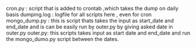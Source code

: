 cron.py : script that is added to crontab ,which takes the dump on daily basis
dumping.log : logfile for all scripts here , even for cron
mongo_dump.py : this is script thats takes the input as start_date and end_date and is can be easily run by outer.py by giving asked date in outer.py
outer.py: this scripts takes input as start date and end_date and run the mongo_dumo.py script between the dates.
